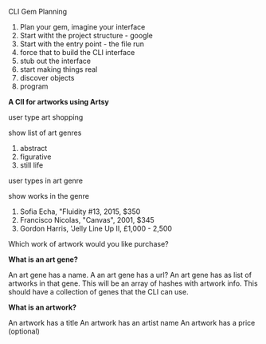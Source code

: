 CLI Gem Planning

1. Plan your gem, imagine your interface
2. Start witht the project structure - google
3. Start with the entry point - the file run
4. force that to build the CLI interface
5. stub out the interface
6. start making things real
7. discover objects
8. program

**A ClI for artworks using Artsy** 

user type art shopping

show list of art genres

1. abstract
2. figurative
3. still life

user types in art genre

show works in the genre

1. Sofia Echa, "Fluidity #13, 2015, $350
2. Francisco Nicolas, "Canvas", 2001, $345
3. Gordon Harris, 'Jelly Line Up II, £1,000 - 2,500

Which work of artwork would you like purchase?

**What is an art gene?**

An art gene has a name.
A an art gene has a url?
An art gene has as list of artworks in that gene. This will be an array of hashes with artwork info.
This should have a collection of genes that the CLI can use.

**What is an artwork?**

An artwork has a title
An artwork has an artist name
An artwork has a price (optional)